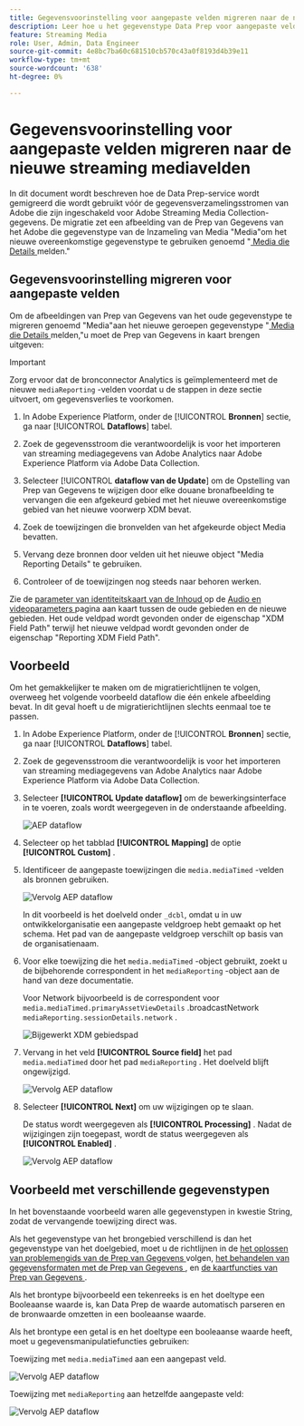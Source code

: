 ```yaml
---
title: Gegevensvoorinstelling voor aangepaste velden migreren naar de nieuwe streaming mediavelden
description: Leer hoe u het gegevenstype Data Prep voor aangepaste velden kunt migreren naar de nieuwe Streaming Media-velden
feature: Streaming Media
role: User, Admin, Data Engineer
source-git-commit: 4e8bc7ba60c681510cb570c43a0f8193d4b39e11
workflow-type: tm+mt
source-wordcount: '638'
ht-degree: 0%

---
```


# Gegevensvoorinstelling voor aangepaste velden migreren naar de nieuwe streaming mediavelden

In dit document wordt beschreven hoe de Data Prep-service wordt gemigreerd die wordt gebruikt vóór de gegevensverzamelingsstromen van Adobe die zijn ingeschakeld voor Adobe Streaming Media Collection-gegevens. De migratie zet een afbeelding van de Prep van Gegevens van het Adobe die gegevenstype van de Inzameling van Media &quot;Media&quot;om het nieuwe overeenkomstige gegevenstype te gebruiken genoemd &quot;[ Media die Details ](https://experienceleague.adobe.com/en/docs/experience-platform/xdm/data-types/media-reporting-details) melden.&quot;

## Gegevensvoorinstelling migreren voor aangepaste velden

Om de afbeeldingen van Prep van Gegevens van het oude gegevenstype te migreren genoemd &quot;Media&quot;aan het nieuwe geroepen gegevenstype &quot;[ Media die Details ](https://experienceleague.adobe.com/en/docs/experience-platform/xdm/data-types/media-reporting-details) melden,&quot;u moet de Prep van Gegevens in kaart brengen uitgeven:

>[!IMPORTANT]
>
>Zorg ervoor dat de bronconnector Analytics is geïmplementeerd met de nieuwe `mediaReporting` -velden voordat u de stappen in deze sectie uitvoert, om gegevensverlies te voorkomen.

1. In Adobe Experience Platform, onder de [!UICONTROL **Bronnen**] sectie, ga naar [!UICONTROL **Dataflows**] tabel.

1. Zoek de gegevensstroom die verantwoordelijk is voor het importeren van streaming mediagegevens van Adobe Analytics naar Adobe Experience Platform via Adobe Data Collection.

1. Selecteer [!UICONTROL **dataflow van de Update**] om de Opstelling van Prep van Gegevens te wijzigen door elke douane bronafbeelding te vervangen die een afgekeurd gebied met het nieuwe overeenkomstige gebied van het nieuwe voorwerp XDM bevat.

1. Zoek de toewijzingen die bronvelden van het afgekeurde object Media bevatten.

1. Vervang deze bronnen door velden uit het nieuwe object &quot;Media Reporting Details&quot; te gebruiken.

1. Controleer of de toewijzingen nog steeds naar behoren werken.

Zie de [ parameter van identiteitskaart van de Inhoud ](https://experienceleague.adobe.com/en/docs/media-analytics/using/implementation/variables/audio-video-parameters#content-id) op de [ Audio en videoparameters ](https://experienceleague.adobe.com/en/docs/media-analytics/using/implementation/variables/audio-video-parameters) pagina aan kaart tussen de oude gebieden en de nieuwe gebieden. Het oude veldpad wordt gevonden onder de eigenschap &quot;XDM Field Path&quot; terwijl het nieuwe veldpad wordt gevonden onder de eigenschap &quot;Reporting XDM Field Path&quot;.

## Voorbeeld

Om het gemakkelijker te maken om de migratierichtlijnen te volgen, overweeg het volgende voorbeeld dataflow die één enkele afbeelding bevat. In dit geval hoeft u de migratierichtlijnen slechts eenmaal toe te passen.

1. In Adobe Experience Platform, onder de [!UICONTROL **Bronnen**] sectie, ga naar [!UICONTROL **Dataflows**] tabel.

1. Zoek de gegevensstroom die verantwoordelijk is voor het importeren van streaming mediagegevens van Adobe Analytics naar Adobe Experience Platform via Adobe Data Collection.

1. Selecteer **[!UICONTROL Update dataflow]** om de bewerkingsinterface in te voeren, zoals wordt weergegeven in de onderstaande afbeelding.

   ![ AEP dataflow ](assets/aep-dataflow.jpeg)

1. Selecteer op het tabblad **[!UICONTROL Mapping]** de optie **[!UICONTROL Custom]** .

1. Identificeer de aangepaste toewijzingen die `media.mediaTimed` -velden als bronnen gebruiken.

   ![ Vervolg AEP dataflow ](assets/aep-dataflow2.jpeg)

   In dit voorbeeld is het doelveld onder `_dcbl`, omdat u in uw ontwikkelorganisatie een aangepaste veldgroep hebt gemaakt op het schema. Het pad van de aangepaste veldgroep verschilt op basis van de organisatienaam.

1. Voor elke toewijzing die het `media.mediaTimed` -object gebruikt, zoekt u de bijbehorende correspondent in het `mediaReporting` -object aan de hand van deze documentatie.

   Voor Network bijvoorbeeld is de correspondent voor `media.mediaTimed.primaryAssetViewDetails` .broadcastNetwork `mediaReporting.sessionDetails.network` .

   ![ Bijgewerkt XDM gebiedspad ](assets/xdm-field-path-old-and-new.jpeg)

1. Vervang in het veld **[!UICONTROL Source field]** het pad `media.mediaTimed` door het pad `mediaReporting` . Het doelveld blijft ongewijzigd.

   ![ Vervolg AEP dataflow ](assets/aep-dataflow3.jpeg)

1. Selecteer **[!UICONTROL Next]** om uw wijzigingen op te slaan.

   De status wordt weergegeven als **[!UICONTROL Processing]** . Nadat de wijzigingen zijn toegepast, wordt de status weergegeven als **[!UICONTROL Enabled]** .

   ![ Vervolg AEP dataflow ](assets/aep-dataflow5.jpeg)

## Voorbeeld met verschillende gegevenstypen

In het bovenstaande voorbeeld waren alle gegevenstypen in kwestie String, zodat de vervangende toewijzing direct was.

Als het gegevenstype van het brongebied verschillend is dan het gegevenstype van het doelgebied, moet u de richtlijnen in de [ het oplossen van problemengids van de Prep van Gegevens ](https://experienceleague.adobe.com/en/docs/experience-platform/data-prep/troubleshooting-guide) volgen, [ het behandelen van gegevensformaten met de Prep van Gegevens ](https://experienceleague.adobe.com/en/docs/experience-platform/data-prep/data-handling), en [ de kaartfuncties van Prep van Gegevens ](https://experienceleague.adobe.com/en/docs/experience-platform/data-prep/data-handling).

Als het brontype bijvoorbeeld een tekenreeks is en het doeltype een Booleaanse waarde is, kan Data Prep de waarde automatisch parseren en de bronwaarde omzetten in een booleaanse waarde.

Als het brontype een getal is en het doeltype een booleaanse waarde heeft, moet u gegevensmanipulatiefuncties gebruiken:

Toewijzing met `media.mediaTimed` aan een aangepast veld.

![ Vervolg AEP dataflow ](assets/aep-dataflow6.jpeg)

Toewijzing met `mediaReporting` aan hetzelfde aangepaste veld:

![ Vervolg AEP dataflow ](assets/aep-dataflow7.jpeg)


